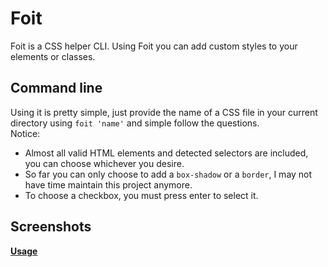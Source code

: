 # Foit

Foit is a CSS helper CLI. Using Foit you can add custom styles to your elements or classes.
## Command line
Using it is pretty simple, just provide the name of a CSS file in your current directory using `foit 'name'` and simple follow the questions.
<br/>
Notice:
* Almost all valid HTML elements and detected selectors are included, you can choose whichever you desire.
* So far you can only choose to add a `box-shadow` or a `border`, I may not have time maintain this project anymore.
* To choose a checkbox, you must press enter to select it.
## Screenshots
[**Usage**](https://github.com/TheOfficialLOE/Foit/screenshots/usage.gif)